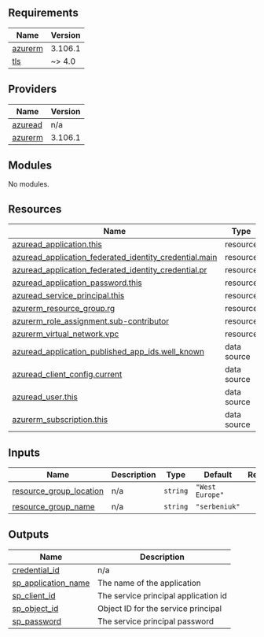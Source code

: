 <!-- BEGIN_TF_DOCS -->
## Requirements

| Name | Version |
|------|---------|
| <a name="requirement_azurerm"></a> [azurerm](#requirement\_azurerm) | 3.106.1 |
| <a name="requirement_tls"></a> [tls](#requirement\_tls) | ~> 4.0 |

## Providers

| Name | Version |
|------|---------|
| <a name="provider_azuread"></a> [azuread](#provider\_azuread) | n/a |
| <a name="provider_azurerm"></a> [azurerm](#provider\_azurerm) | 3.106.1 |

## Modules

No modules.

## Resources

| Name | Type |
|------|------|
| [azuread_application.this](https://registry.terraform.io/providers/hashicorp/azuread/latest/docs/resources/application) | resource |
| [azuread_application_federated_identity_credential.main](https://registry.terraform.io/providers/hashicorp/azuread/latest/docs/resources/application_federated_identity_credential) | resource |
| [azuread_application_federated_identity_credential.pr](https://registry.terraform.io/providers/hashicorp/azuread/latest/docs/resources/application_federated_identity_credential) | resource |
| [azuread_application_password.this](https://registry.terraform.io/providers/hashicorp/azuread/latest/docs/resources/application_password) | resource |
| [azuread_service_principal.this](https://registry.terraform.io/providers/hashicorp/azuread/latest/docs/resources/service_principal) | resource |
| [azurerm_resource_group.rg](https://registry.terraform.io/providers/hashicorp/azurerm/3.106.1/docs/resources/resource_group) | resource |
| [azurerm_role_assignment.sub-contributor](https://registry.terraform.io/providers/hashicorp/azurerm/3.106.1/docs/resources/role_assignment) | resource |
| [azurerm_virtual_network.vpc](https://registry.terraform.io/providers/hashicorp/azurerm/3.106.1/docs/resources/virtual_network) | resource |
| [azuread_application_published_app_ids.well_known](https://registry.terraform.io/providers/hashicorp/azuread/latest/docs/data-sources/application_published_app_ids) | data source |
| [azuread_client_config.current](https://registry.terraform.io/providers/hashicorp/azuread/latest/docs/data-sources/client_config) | data source |
| [azuread_user.this](https://registry.terraform.io/providers/hashicorp/azuread/latest/docs/data-sources/user) | data source |
| [azurerm_subscription.this](https://registry.terraform.io/providers/hashicorp/azurerm/3.106.1/docs/data-sources/subscription) | data source |

## Inputs

| Name | Description | Type | Default | Required |
|------|-------------|------|---------|:--------:|
| <a name="input_resource_group_location"></a> [resource\_group\_location](#input\_resource\_group\_location) | n/a | `string` | `"West Europe"` | no |
| <a name="input_resource_group_name"></a> [resource\_group\_name](#input\_resource\_group\_name) | n/a | `string` | `"serbeniuk"` | no |

## Outputs

| Name | Description |
|------|-------------|
| <a name="output_credential_id"></a> [credential\_id](#output\_credential\_id) | n/a |
| <a name="output_sp_application_name"></a> [sp\_application\_name](#output\_sp\_application\_name) | The name of the application |
| <a name="output_sp_client_id"></a> [sp\_client\_id](#output\_sp\_client\_id) | The service principal application id |
| <a name="output_sp_object_id"></a> [sp\_object\_id](#output\_sp\_object\_id) | Object ID for the service principal |
| <a name="output_sp_password"></a> [sp\_password](#output\_sp\_password) | The service principal password |
<!-- END_TF_DOCS -->